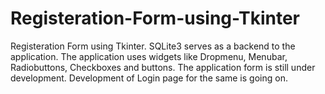 # Registeration-Form-using-Tkinter
Registeration Form using Tkinter. SQLite3 serves as a backend to the application. The application uses widgets like Dropmenu, Menubar, Radiobuttons, Checkboxes and buttons. The application form is still under development. Development of Login page for the same is going on.

